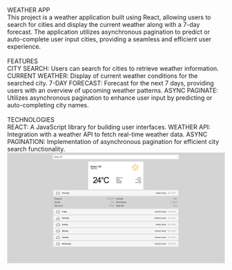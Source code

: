 WEATHER APP 
<br>
This project is a weather application built using React, allowing users to search for cities and display the current weather along with a 7-day forecast. 
The application utilizes asynchronous pagination to predict or auto-complete user input cities, providing a seamless and efficient user experience.
<br>
<br>
FEATURES
<br>
CITY SEARCH: Users can search for cities to retrieve weather information.
CURRENT WEATHER: Display of current weather conditions for the searched city.
7-DAY FORECAST: Forecast for the next 7 days, providing users with an overview of upcoming weather patterns.
ASYNC PAGINATE: Utilizes asynchronous pagination to enhance user input by predicting or auto-completing city names.
<br>
<br>
TECHNOLOGIES
<br>
REACT: A JavaScript library for building user interfaces.
WEATHER API: Integration with a weather API to fetch real-time weather data.
ASYNC PAGINATION: Implementation of asynchronous pagination for efficient city search functionality.
![](weather-app-img.png)

